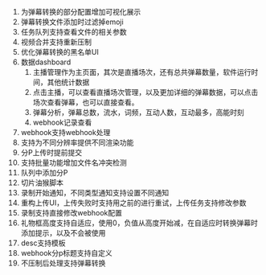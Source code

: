 1. 为弹幕转换的部分配置增加可视化展示
2. 弹幕转换文件添加时过滤掉emoji
3. 任务队列支持查看文件的相关参数
4. 视频合并支持重新压制
5. 优化弹幕转换的黑名单UI
6. 数据dashboard
   1. 主播管理作为主页面，其次是直播场次，还有总共弹幕数量，软件运行时间，其他统计数据
   2. 点击主播，可以查看直播场次管理，以及更加详细的弹幕数据，可以点击场次查看弹幕，也可以直接查看。
   3. 弹幕分析，弹幕总数，流水，词频，互动人数，互动最多，高能时刻
   4. webhook记录查看
7. webhook支持webhook处理
8. 支持为不同分辨率提供不同渲染功能
9. 分P上传时提前提交
10. 支持批量功能增加文件名冲突检测
11. 队列中添加分P
12. 切片油猴脚本
13. 录制开始通知，不同类型通知支持设置不同通知
14. 重构上传UI，上传失败时支持用之前的进行重试，上传任务支持修改参数
15. 录制支持直接修改webhook配置
16. 礼物框高度支持自适应，使用0，负值从高度开始减，在自适应时转换弹幕时添加提示，以及不会被使用
17. desc支持模板
18. webhook分p标题支持自定义
19. 不压制后处理支持弹幕转换
